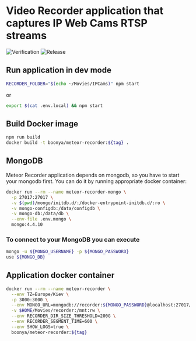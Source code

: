 # Video Recorder application that captures IP Web Cams RTSP streams

![Verification](https://github.com/boonya/meteor-recorder/workflows/Verification/badge.svg)
![Release](https://github.com/boonya/meteor-recorder/workflows/Build%20and%20release%20bundle%20and%20docker%20image/badge.svg)

## Run application in dev mode

```sh
RECORDER_FOLDER="$(echo ~/Movies/IPCams)" npm start
```

or

```sh
export $(cat .env.local) && npm start
```

## Build Docker image

```sh
npm run build
docker build -t boonya/meteor-recorder:${tag} .
```

## MongoDB

Meteor Recorder application depends on mongodb, so you have to start your mongodb first. You can do it by running appropriate docker container:

```sh
docker run --rm --name meteor-recorder-mongo \
  -p 27017:27017 \
  -v $(pwd)/mongo/initdb.d/:/docker-entrypoint-initdb.d/:ro \
  -v mongo-configdb:/data/configdb \
  -v mongo-db:/data/db \
  --env-file .env.mongo \
  mongo:4.4.10
```

### To connect to your MongoDB you can execute

```sh
mongo -u ${MONGO_USERNAME} -p ${MONGO_PASSWORD}
use ${MONGO_DB}
```

## Application docker container

```sh
docker run --rm --name meteor-recorder \
  --env TZ=Europe/Kiev \
  -p 3000:3000 \
  --env MONGO_URL=mongodb://recorder:${MONGO_PASSWORD}@localhost:27017/recorder \
  -v $HOME/Movies/recorder:/mnt:rw \
  --env RECORDER_DIR_SIZE_THRESHOLD=200G \
  --env RECORDER_SEGMENT_TIME=600 \
  --env SHOW_LOGS=true \
  boonya/meteor-recorder:${tag}
```
